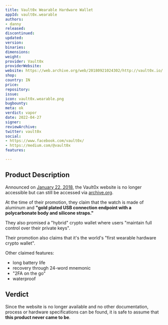 ```yaml
---
title: Vault0x Wearable Hardware Wallet
appId: vault0x.wearable
authors:
- danny
released: 
discontinued: 
updated: 
version: 
binaries: 
dimensions: 
weight: 
provider: Vault0x
providerWebsite: 
website: https://web.archive.org/web/20180921024302/http://vault0x.io/
shop: 
country: IN
price: 
repository: 
issue: 
icon: vault0x.wearable.png
bugbounty: 
meta: ok
verdict: vapor
date: 2022-04-27
signer: 
reviewArchive: 
twitter: vault0x
social:
- https://www.facebook.com/vault0x/
- https://medium.com/@vault0x
features: 

---
```


## Product Description

Announced on [January 22, 2018](https://www.facebook.com/vault0x/posts/1637873636291765?__cft__[0]=AZVZBb2l4SHXTf5du2EwROQX4BXihpReJQjvKb2gSsF4ojgsEF6tpDzr-lupLY7QqRNB5TnKgMq3GuTvo7fC6LmtIMmXtjtiY-7x6X-S9VtMZwhIrn5j03XeOK1GJ5YbEB3Tlkh64J9bQm-exfth4iMYHuFwm-cW6G4y0vdwqSE4eQ&__tn__=%2CO%2CP-R), the Vault0x website is no longer accessible but can still be accessed via [archive.org](https://web.archive.org/web/20180921024302/http://vault0x.io/). 

At the time of their promotion, they claim that the watch is made of aluminum and **"gold plated USB connection endpoint with a polycarbonate body and silicone straps."**

They also promised a "hybrid" crypto wallet where users "maintain full control over their private keys".

Their promotion also claims that it's the world's "first wearable hardware crypto wallet".

Other claimed features:

- long battery life
- recovery through 24-word mnemonic
- "2FA on the go"
- waterproof

## Verdict 

Since the website is no longer available and no other documentation, process or hardware specifications can be found, it is safe to assume that **this product never came to be**.
